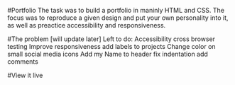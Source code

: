 #Portfolio
The task was to build a portfolio in maninly HTML and CSS. The focus was to reproduce a given design and put your own personality into it, as well as preactice accessibility and responsiveness.  


#The problem
[will update later]
Left to do: 
    Accessibility
    cross browser testing
    Improve responsiveness
    add labels to projects
    Change color on small social media icons
    Add my Name to header
    fix indentation
    add comments


#View it live
